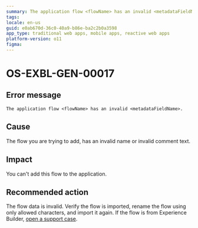 ```yaml
---
summary: The application flow <flowName> has an invalid <metadataFieldName>.
tags:
locale: en-us
guid: e0ab670d-36c0-40a9-b86e-ba2c2b0a3598
app_type: traditional web apps, mobile apps, reactive web apps
platform-version: o11
figma:
---
```


# OS-EXBL-GEN-00017

## Error message

`The application flow <flowName> has an invalid <metadataFieldName>.`

## Cause

The flow you are trying to add, has an invalid name or invalid comment text.

## Impact

You can't add this flow to the application.

## Recommended action

The flow data is invalid. Verify the flow is imported, rename the flow using only allowed characters, and import it again.
If the flow is from Experience Builder, [open a support case](https://success.outsystems.com./Support).
